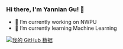 ### Hi there, I'm Yannian Gu! 👋

- 🔭 I’m currently working on NWPU
- 🌱 I’m currently learning Machine Learning
  
[![我的 GitHub 数据](https://github-readme-stats.vercel.app/api?username=yanniangu)]()

<!--
**yanniangu/yanniangu** is a ✨ _special_ ✨ repository because its `README.md` (this file) appears on your GitHub profile.

Here are some ideas to get you started:

- 🔭 I’m currently working on NWPU
- 🌱 I’m currently learning Machine Learning
- 👯 I’m looking to collaborate on ...
- 🤔 I’m looking for help with ...
- 💬 Ask me about ...
- 📫 How to reach me: ...
- 😄 Pronouns: ...
- ⚡ Fun fact: ...
-->
